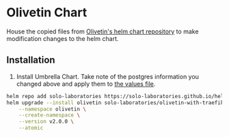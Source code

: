 # Olivetin Chart
House the copied files from [Olivetin's helm chart repository](https://github.com/OliveTin/OliveTin-HelmChart/tree/main) to make modification changes to the helm chart.

## Installation
1. Install Umbrella Chart. Take note of the postgres information you changed above and apply them to [the values file](coder/values.yaml).
```bash
helm repo add solo-laboratories https://solo-laboratories.github.io/helm-charts && \
helm upgrade --install olivetin solo-laboratories/olivetin-with-traefik \
    --namespace olivetin \
    --create-namespace \
    --version v2.0.0 \
    --atomic
```